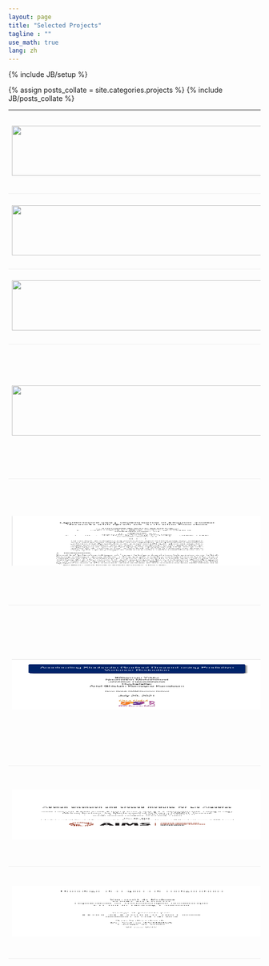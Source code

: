 ```yaml
---
layout: page
title: "Selected Projects"
tagline : ""
use_math: true
lang: zh
---
```

{% include JB/setup %}

{% assign posts_collate = site.categories.projects %}
{% include JB/posts_collate %}

<link rel="stylesheet" href="/glyphicons/css/glyphicons.css" />

<table style="width:100%">
<col width="20%">
<col width="10">
<col >

    
<tr style="border-bottom:1pt solid #eee">
<td markdown="1">
<img src="images/projects/UoC.png" width="500" height="100" />
</td>
<td></td>
<td markdown="1">
[**University of Calgary**](https://www.ucalgary.ca/)
    
-Title: Heritability by representations learning  

I develop a new approach of getting heritability estimates using deep learning techniques.
    
<tr style="border-bottom:1pt solid #eee">
<td markdown="1">
<img src="images/projects/uoc.png" width="500" height="100" />
</td>
<td></td>
<td markdown="1">
[**University of Calgary**](https://www.ucalgary.ca/)
    
-Title: Analysis of multi-scale Data  

This project I worked on making understanding of multi-scale data on a real survival data application.
    
<tr style="border-bottom:1pt solid #eee">
<td markdown="1">
<img src="images/projects/uoc.png" width="500" height="100" />
</td>
<td></td>
<td markdown="1">
[**University of Calgary**](https://www.ucalgary.ca/)
    
-Title: Survival Analysis of Heart Failure Patients 

In this project I performed survival analysis on heart failure patients data.
    
<tr style="border-bottom:1pt solid #eee">
<td markdown="1">
<img src="images/projects/uoc.png" width="500" height="100" />
</td>
<td></td>
<td markdown="1">
[**University of Calgary**](https://www.ucalgary.ca/)
    
-Title: Predicting phenotype by genotypes: a comparison of multiple models

The primary objective of this research project is to predict the observable traits or
characteristics of an organism, referred to as the phenotype, based on its genetic
makeup, or genotype. To achieve this, we employ various machine learning tech-
niques, such as ridge regression and lasso, that are commonly used in predictive
modeling.
    
<tr style="border-bottom:1pt solid #eee">
<td markdown="1">
<img src="images/projects/ammi-project.png" width="500" height="100" />
</td>
<td></td>
<td markdown="1">
[**African Institute for Mathematical Sciences (AIMS) in Ghana**](https://aims.edu.gh/)
    
-Title: Optimization and Generalization of Shallow Neural Networks with Quadratic Activation Functions    

This project has been done for the completion of my Msc in Machine Intelligence during the [African Master in Machine Intelligence](https://aimsammi.org/), AMMI program in Ghana, sponsored by [Google](https://www.google.com/) and [Facebook](https://en.wikipedia.org/wiki/Facebook).

    
    
    
<tr style="border-bottom:1pt solid #eee">
<td markdown="1">
<!-- ![captcha](images/main/siam-project.png =100x20){:class="img-shadow"} -->
<img src="images/projects/siam-project.png" width="500" height="100" />
</td>
<td></td>
<td markdown="1">
[**Gene Golub SIAM Summer School**](https://sites.google.com/aims.ac.za/g2s3-aims-2021/groups?authuser=0)
    
-Title: Accelerating Stochastic Gradient Descent using Predictive Variance Reduction

The summer school, founded by SIAM as the result of a generous bequest of former SIAM President Gene Golub, offers schools in applied mathematics, computational science, and industrial mathematics, primarily for graduate students in mathematics and computer science. 
As part of the [South Africa Group](https://sites.google.com/aims.ac.za/g2s3-aims-2021/groups?authuser=0), I worked on [Accelerating Stochastic Gradient Descent using Predictive Variance Reduction](https://proceedings.neurips.cc/paper/2013/file/ac1dd209cbcc5e5d1c6e28598e8cbbe8-Paper.pdf).

<!-- || <em class="icon-home"/> || [project page](https://www.masakhane.io/home) || <em class="icon-github"/> || [Github](https://github.com/masakhane-io/masakhane) || -->
</td> 
</tr>

<tr style="border-bottom:1pt solid #eee">
<td markdown="1">
<img src="images/projects/aims-project.png" width="500" height="100" />
</td>
<td></td>
<td markdown="1">
[**African Institute for Mathematical Sciences (AIMS)**](https://aims-senegal.org/)
    
-Title: Abelian extension and crossed module for Lie algebras
    
This project has been done for the completion of my Msc in Mathematical Sciences at the [African Institute for Mathematical Sciences (AIMS) in Senegal](https://aims-senegal.org/)

<!-- || <em class="icon-home"/> || [Github](https://github.com/Kabongosalomon/Tv-Script-Generation) || -->
</td> 
</tr>

<tr style="border-bottom:1pt solid #eee">
<td markdown="1">
<!-- ![captcha](images/main/dg_gan.png){:class="img-shadow"} -->
<img src="images/projects/uds-project.png" width="500" height="100" />
</td>
<td></td>
<td markdown="1">
[**University of Dschang, Cameroon**](https://www.univ-dschang.org/)
    
-Title: (Co)homologie des espaces de configuration

This project has been done for the completion of my Master's degree in Mathematics at the [University of Dschang, Cameroon](https://www.univ-dschang.org/)

<!-- || <em class="icon-home"/> || [Github](https://github.com/Kabongosalomon/Face-Generation-Project) || -->
</td> 
</tr>

<!-- 
<tr height="25"/>
<tr style="border-bottom:1pt solid #eee" >
<td markdown="1">
![arcam](images/main/arcam.gif){:class="img-shadow"}
</td>
<td></td>
<td markdown="1">
**AR Camera: An Augmented Reality Prototype for Mobile Devices of Lenovo.**
- Prototyped an application with an AR effect for QR code or a dish of food, to improve user experience.
- Developed detection, tracking and stereo algorithms to obtain a real-time and smooth effect.

|| <em class="icon-film"/> || [video demo](https://youtu.be/XUTCowMHSQs) ||

</td> 
</tr> -->


<!-- </table> -->

<style type="text/css">
td {
    border: 0.5px;
    vertical-align: center;
    text-align: left;
}
</style>
